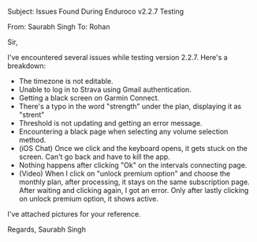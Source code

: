 Subject: Issues Found During Enduroco v2.2.7 Testing

From: Saurabh Singh
To: Rohan

Sir,

I've encountered several issues while testing version 2.2.7. Here's a breakdown:

* The timezone is not editable.
* Unable to log in to Strava using Gmail authentication.
* Getting a black screen on Garmin Connect.
* There's a typo in the word "strength" under the plan, displaying it as "strent"
* Threshold is not updating and getting an error message.
* Encountering a black page when selecting any volume selection method.
* (iOS Chat) Once we click and the keyboard opens, it gets stuck on the screen. Can't go back and have to kill the app.
* Nothing happens after clicking "Ok" on the intervals connecting page.
* (Video) When I click on "unlock premium option" and choose the monthly plan, after processing, it stays on the same subscription page. After waiting and clicking again, I got an error. Only after lastly clicking on unlock premium option, it shows active.

I've attached pictures for your reference.

Regards,
Saurabh Singh
